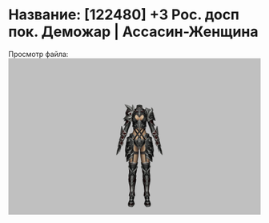 # Название: [122480] +3 Рос. досп пок. Деможар | Ассасин-Женщина

Просмотр файла:
![p070034.png](p070034.png)